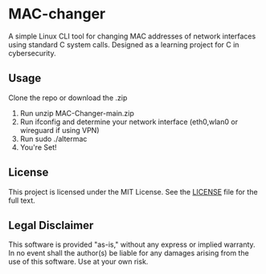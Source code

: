# MAC-changer

A simple Linux CLI tool for changing MAC addresses of network interfaces using standard C system calls. Designed as a learning project for C in cybersecurity.

## Usage
Clone the repo or download the .zip
1. Run unzip MAC-Changer-main.zip
2. Run ifconfig and determine your network interface (eth0,wlan0 or wireguard if using VPN)
3. Run sudo ./altermac <interface> <newmacaddr>
4. You're Set!

## License

This project is licensed under the MIT License. See the [LICENSE](LICENSE) file for the full text.

## Legal Disclaimer

This software is provided "as-is," without any express or implied warranty. In no event shall the author(s) be liable for any damages arising from the use of this software. Use at your own risk.

